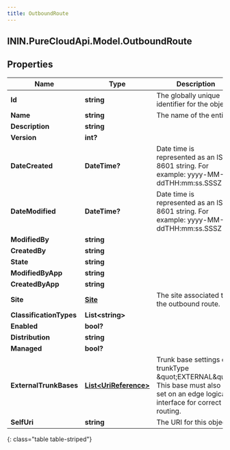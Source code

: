 ```yaml
---
title: OutboundRoute
---
```

## ININ.PureCloudApi.Model.OutboundRoute

## Properties

|Name | Type | Description | Notes|
|------------ | ------------- | ------------- | -------------|
| **Id** | **string** | The globally unique identifier for the object. | [optional] |
| **Name** | **string** | The name of the entity. | |
| **Description** | **string** |  | [optional] |
| **Version** | **int?** |  | [optional] |
| **DateCreated** | **DateTime?** | Date time is represented as an ISO-8601 string. For example: yyyy-MM-ddTHH:mm:ss.SSSZ | [optional] |
| **DateModified** | **DateTime?** | Date time is represented as an ISO-8601 string. For example: yyyy-MM-ddTHH:mm:ss.SSSZ | [optional] |
| **ModifiedBy** | **string** |  | [optional] |
| **CreatedBy** | **string** |  | [optional] |
| **State** | **string** |  | [optional] |
| **ModifiedByApp** | **string** |  | [optional] |
| **CreatedByApp** | **string** |  | [optional] |
| **Site** | [**Site**](Site.html) | The site associated to the outbound route. | |
| **ClassificationTypes** | **List&lt;string&gt;** |  | [optional] |
| **Enabled** | **bool?** |  | [optional] |
| **Distribution** | **string** |  | [optional] |
| **Managed** | **bool?** |  | [optional] |
| **ExternalTrunkBases** | [**List&lt;UriReference&gt;**](UriReference.html) | Trunk base settings of trunkType \&quot;EXTERNAL\&quot;.  This base must also be set on an edge logical interface for correct routing. | [optional] |
| **SelfUri** | **string** | The URI for this object | [optional] |
{: class="table table-striped"}



